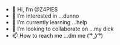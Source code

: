 - 👋 Hi, I’m @Z4PIES
- 👀 I’m interested in ...dunno
- 🌱 I’m currently learning ...help
- 💞️ I’m looking to collaborate on ...my dick
- 📫 How to reach me ...dm me ( ͡° ͜ʖ ͡°)

<!---
Z4PIES/Z4PIES is a ✨ special ✨ repository because its `README.md` (this file) appears on your GitHub profile.
You can click the Preview link to take a look at your changes.
--->
